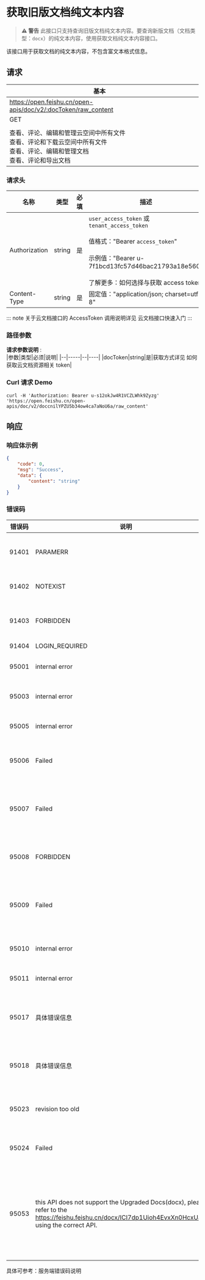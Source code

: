 # 获取旧版文档纯文本内容


> **⚠️ 警告**
> 此接口只支持查询旧版文档纯文本内容。要查询新版文档（文档类型：`docx`）的纯文本内容，使用获取文档纯文本内容接口。


该接口用于获取文档的纯文本内容，不包含富文本格式信息。

## 请求
| 基本 |  |
| --- | --- |
| https://open.feishu.cn/open-apis/doc/v2/:docToken/raw_content |
| GET |
|  |
| 查看、评论、编辑和管理云空间中所有文件<br>查看、评论和下载云空间中所有文件<br>查看、评论、编辑和管理文档<br>查看、评论和导出文档 |


### 请求头
| 名称 | 类型 | 必填 | 描述 |
| --- | --- | --- | --- |
| Authorization | string | 是 | `user_access_token` 或 `tenant_access_token`<br> <br>值格式："Bearer `access_token`"<br><br>示例值："Bearer u-7f1bcd13fc57d46bac21793a18e560"<br> <br> 了解更多：如何选择与获取 access token |
| Content-Type | string | 是 | 固定值："application/json; charset=utf-8" |



::: note
关于云文档接口的 AccessToken 调用说明详见 云文档接口快速入门
:::
<br>

### 路径参数
**请求参数说明** :  <br>
|参数|类型|必须|说明|
|--|-----|--|----|
|docToken|string|是|获取方式详见 如何获取云文档资源相关 token|

### Curl 请求 Demo
```
curl -H 'Authorization: Bearer u-s12okJw4R1VCZLWhk9Zyzg' 'https://open.feishu.cn/open-apis/doc/v2/doccnilYPZU5b34ow4ca7aNoU6a/raw_content' 
```

## 响应
### 响应体示例
```json
{
    "code": 0,
    "msg": "Success",
    "data": {
        "content": "string"
    }
}
```

### 错误码
| 错误码 | 说明 | 排查建议 |
| --- | --- | --- |
| 91401 | PARAMERR | 参数出现错误，检查参数有效性 |
| 91402 | NOTEXIST | 未找到，检查token是否有效 |
| 91403 | FORBIDDEN | 没有权限，检查是否有文档读权限 |
| 91404 | LOGIN_REQUIRED | 需要登录 |
| 95001 | internal error | 内部错误，请稍后重试 |
| 95003 | internal error | 内部错误，请稍后重试 |
| 95005 | internal error | 内部错误，请稍后重试 |
| 95006 | Failed | 文档未找到，检查token是否有效 |
| 95007 | Failed | 文档已删除，已删除文件无法获取文档meta信息 |
| 95008 | FORBIDDEN | 检查用户对文档、文件夹的权限 |
| 95009 | Failed | 没有权限，检查是否有文档读权限。添加文档权限 |
| 95010 | internal error | 内部错误，请稍后重试 |
| 95011 | internal error | 内部错误，请稍后重试 |
| 95017 | 具体错误信息 | 读取文档内容失败，检查revison是否正确 |
| 95018 | 具体错误信息 | 解析文档内容失败，详见具体错误信息 |
| 95023 | revision too old | 版本号太老，请使用最新版本号 |
| 95024 | Failed | 参数无效，检查参数有效性 |
| 95053 | this API does not support the Upgraded Docs(docx), please refer to the https://feishu.feishu.cn/docx/ICI7dp1Uioh4EvxXn0HcxUapn0c using the correct API. | 此 API 不支持新版文档（docx），请参考[新版文档 OpenAPI 接入指引](https://feishu.feishu.cn/docx/ICI7dp1Uioh4EvxXn0HcxUapn0c)使用正确的 API。 |


具体可参考：服务端错误码说明

